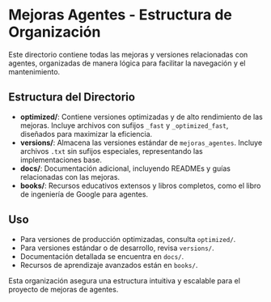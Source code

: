 # Mejoras Agentes - Estructura de Organización

Este directorio contiene todas las mejoras y versiones relacionadas con agentes, organizadas de manera lógica para facilitar la navegación y el mantenimiento.

## Estructura del Directorio

- **optimized/**: Contiene versiones optimizadas y de alto rendimiento de las mejoras. Incluye archivos con sufijos `_fast` y `_optimized_fast`, diseñados para maximizar la eficiencia.
- **versions/**: Almacena las versiones estándar de `mejoras_agentes`. Incluye archivos `.txt` sin sufijos especiales, representando las implementaciones base.
- **docs/**: Documentación adicional, incluyendo READMEs y guías relacionadas con las mejoras.
- **books/**: Recursos educativos extensos y libros completos, como el libro de ingeniería de Google para agentes.

## Uso

- Para versiones de producción optimizadas, consulta `optimized/`.
- Para versiones estándar o de desarrollo, revisa `versions/`.
- Documentación detallada se encuentra en `docs/`.
- Recursos de aprendizaje avanzados están en `books/`.

Esta organización asegura una estructura intuitiva y escalable para el proyecto de mejoras de agentes.
